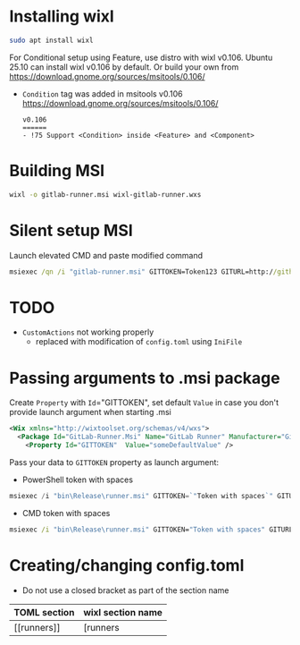 # Installing wixl
```bash
sudo apt install wixl
```
For Conditional setup using Feature, use distro with wixl v0.106. Ubuntu 25.10 can install wixl v0.106 by default. Or build your own from https://download.gnome.org/sources/msitools/0.106/
- `Condition` tag was added in msitools v0.106 https://download.gnome.org/sources/msitools/0.106/
  ```
  v0.106
  ======
  - !75 Support <Condition> inside <Feature> and <Component>
  ```

# Building MSI
```bash
wixl -o gitlab-runner.msi wixl-gitlab-runner.wxs
```

# Silent setup MSI
Launch elevated CMD and paste modified command
```cmd
msiexec /qn /i "gitlab-runner.msi" GITTOKEN=Token123 GITURL=http://github.com GITNAME=server1
```

# TODO
- `CustomActions` not working properly
  - replaced with modification of `config.toml` using `IniFile`

# Passing arguments to .msi package
Create `Property` with `Id`="GITTOKEN", set default `Value` in case you don't provide launch argument when starting .msi
```xml
<Wix xmlns="http://wixtoolset.org/schemas/v4/wxs">
  <Package Id="GitLab-Runner.Msi" Name="GitLab Runner" Manufacturer="GitLab" Version="18.14.0">
    <Property Id="GITTOKEN"  Value="someDefaultValue" />
```
Pass your data to `GITTOKEN` property as launch argument:
- PowerShell token with spaces
```powershell
msiexec /i "bin\Release\runner.msi" GITTOKEN=`"Token with spaces`" GITURL=http://github.com
```
- CMD token with spaces
```cmd
msiexec /i "bin\Release\runner.msi" GITTOKEN="Token with spaces" GITURL=http://github.com
```

# Creating/changing config.toml
- Do not use a closed bracket as part of the section name

| TOML section | wixl section name |
| - | - |
| [[runners]] |	[runners |